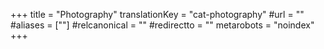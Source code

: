 +++
title = "Photography"
translationKey = "cat-photography"
#url = ""
#aliases = [""]
#relcanonical = ""
#redirectto = ""
metarobots = "noindex"
+++
